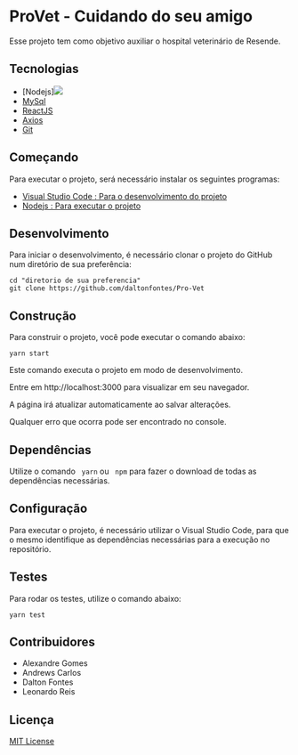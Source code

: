 # ProVet - Cuidando do seu amigo

Esse projeto tem como objetivo auxiliar o hospital veterinário de Resende.

## Tecnologias

- [Nodejs][<img src="https://img.icons8.com/color/72/nodejs.png"/>](https://nodejs.org/en/)
- [MySql](https://www.mysql.com/)
- [ReactJS](https://pt-br.reactjs.org/)
- [Axios](https://axios-http.com/)
- [Git](https://git-scm.com/)

## Começando

Para executar o projeto, será necessário instalar os seguintes programas:

- [Visual Studio Code : Para o desenvolvimento do projeto](https://code.visualstudio.com/)
- [Nodejs : Para executar o projeto](https://nodejs.org/en/)


## Desenvolvimento

Para iniciar o desenvolvimento, é necessário clonar o projeto do GitHub num diretório de sua preferência:

```shell
cd "diretorio de sua preferencia"
git clone https://github.com/daltonfontes/Pro-Vet
```
## Construção

Para construir o projeto, você pode executar o comando abaixo:

```shell
yarn start
```
Este comando executa o projeto em modo de desenvolvimento.

Entre em http://localhost:3000 para visualizar em seu navegador.

A página irá atualizar automaticamente ao salvar alterações.

Qualquer erro que ocorra pode ser encontrado no console.

## Dependências

Utilize o comando ```
 yarn``` ou ```
 npm``` para fazer o download de todas as dependências necessárias.

## Configuração

Para executar o projeto, é necessário utilizar o Visual Studio Code, para que o mesmo identifique as dependências necessárias para a execução no repositório.

## Testes

Para rodar os testes, utilize o comando abaixo:

```shell
yarn test
```
## Contribuidores
- Alexandre Gomes
- Andrews Carlos
- Dalton Fontes
- Leonardo Reis
## Licença

[MIT License](https://github.com/daltonfontes/Pro-Vet/blob/main/LICENSE)
